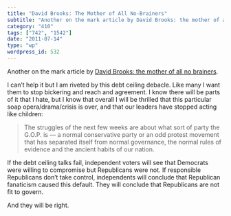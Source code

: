 ```yaml
---
title: "David Brooks: The Mother of All No-Brainers"
subtitle: "Another on the mark article by David Brooks: the mother of all no brainers"
category: "410"
tags: ["742", "1542"]
date: "2011-07-14"
type: "wp"
wordpress_id: 532
---
```

Another on the mark article by [David Brooks: the mother of all no brainers](http://www.nytimes.com/2011/07/05/opinion/05brooks.html?_r=1&src=ISMR_HP_LI_LST_FB).

I can’t help it but I am riveted by this debt ceiling debacle. Like many I want them to stop bickering and reach and agreement. I know there will be parts of it that I hate, but I know that overall I will be thrilled that this particular soap opera/drama/crisis is over, and that our leaders have stopped acting like children:

> The struggles of the next few weeks are about what sort of party the G.O.P. is — a normal conservative party or an odd protest movement that has separated itself from normal governance, the normal rules of evidence and the ancient habits of our nation.

If the debt ceiling talks fail, independent voters will see that Democrats were willing to compromise but Republicans were not. If responsible Republicans don’t take control, independents will conclude that Republican fanaticism caused this default. They will conclude that Republicans are not fit to govern.

And they will be right.